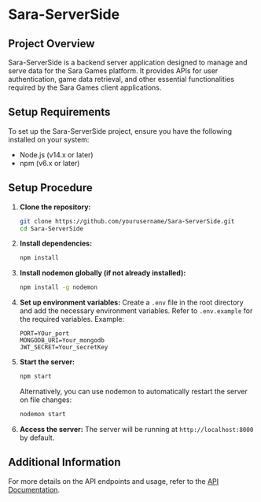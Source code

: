 # Sara-ServerSide

## Project Overview
Sara-ServerSide is a backend server application designed to manage and serve data for the Sara Games platform. It provides APIs for user authentication, game data retrieval, and other essential functionalities required by the Sara Games client applications.

## Setup Requirements

To set up the Sara-ServerSide project, ensure you have the following installed on your system:
- Node.js (v14.x or later)
- npm (v6.x or later)

## Setup Procedure

1. **Clone the repository:**
    ```sh
    git clone https://github.com/yourusername/Sara-ServerSide.git
    cd Sara-ServerSide
    ```

2. **Install dependencies:**
    ```sh
    npm install
    ```

3. **Install nodemon globally (if not already installed):**
    ```sh
    npm install -g nodemon
    ```

4. **Set up environment variables:**
    Create a `.env` file in the root directory and add the necessary environment variables. Refer to `.env.example` for the required variables. Example:
    ```env
    PORT=YOur_port 
    MONGODB_URI=Your_mongodb
    JWT_SECRET=Your_secretKey
    ```

5. **Start the server:**
    ```sh
    npm start
    ```

    Alternatively, you can use nodemon to automatically restart the server on file changes:
    ```sh
    nodemon start
    ```

6. **Access the server:**
    The server will be running at `http://localhost:8000` by default.

## Additional Information

For more details on the API endpoints and usage, refer to the [API Documentation](./API_DOCUMENTATION.md).
